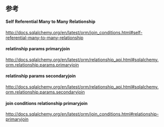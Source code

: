 ## 参考
#### Self Referential Many to Many Relationship
http://docs.sqlalchemy.org/en/latest/orm/join_conditions.html#self-referential-many-to-many-relationship

#### relatinship params primaryjoin
http://docs.sqlalchemy.org/en/latest/orm/relationship_api.html#sqlalchemy.orm.relationship.params.primaryjoin

#### relatinship params secondaryjoin
http://docs.sqlalchemy.org/en/latest/orm/relationship_api.html#sqlalchemy.orm.relationship.params.secondaryjoin

#### join conditions relationship primaryjoin
http://docs.sqlalchemy.org/en/latest/orm/join_conditions.html#relationship-primaryjoin

